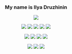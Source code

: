 <!-- markdownlint-disable MD033 MD041-->
<p align="center">
  <h3 align="center">My name is Ilya Druzhinin</h3>
</p>

<p align="center">
  <img src="https://readme-typing-svg.herokuapp.com?background=FFFFFF00&center=true&vCenter=true&lines=I'm+web+programmer;I'm+JavaScript+developer;I'm+Vue.JS+developer;I'm+Node.JS+developer">
</p>

<p align="center">
  <img src="https://img.shields.io/badge/html5-%23E34F26.svg?style=for-the-badge&logo=html5&logoColor=white">
  <img src="https://img.shields.io/badge/css3-%231572B6.svg?style=for-the-badge&logo=css3&logoColor=white">
  <img src="https://img.shields.io/badge/javascript-%23323330.svg?style=for-the-badge&logo=javascript&logoColor=%23F7DF1E">
  <img src="https://img.shields.io/badge/node.js-6DA55F?style=for-the-badge&logo=node.js&logoColor=white">
  <img src="https://img.shields.io/badge/php-%23777BB4.svg?style=for-the-badge&logo=php&logoColor=white">
</p>

<p align="center">
  <img src="https://img.shields.io/badge/vuejs-%2335495e.svg?style=for-the-badge&logo=vuedotjs&logoColor=%234FC08D">
  <img src="https://img.shields.io/badge/Nuxt-002E3B?style=for-the-badge&logo=nuxtdotjs&logoColor=#00DC82">
  <img src="https://img.shields.io/badge/Quasar-16B7FB?style=for-the-badge&logo=quasar&logoColor=black">
  <img src="https://img.shields.io/badge/Socket.io-black?style=for-the-badge&logo=socket.io&badgeColor=010101">
</p>

<p align="center">
  <img src="https://img.shields.io/badge/SASS-hotpink.svg?style=for-the-badge&logo=SASS&logoColor=white">
  <img src="https://img.shields.io/badge/webpack-%238DD6F9.svg?style=for-the-badge&logo=webpack&logoColor=black">
  <img src="https://img.shields.io/badge/GULP-%23CF4647.svg?style=for-the-badge&logo=gulp&logoColor=white">
</p>
<!-- markdownlint-enable MD033 -->
